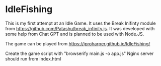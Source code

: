 # IdleFishing

This is my first attempt at an Idle Game. It uses the Break Inifinty module from https://github.com/Patashu/break_infinity.js.
It was developed with some help from Chat GPT and is planned to be used with Node.JS.

The game can be played from https://iproharper.github.io/IdleFishing/

Create the game script with "browserify main.js -o app.js"
Nginx server should run from index.html